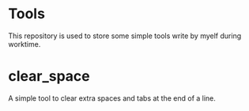 # Tools
This repository is used to store some simple tools write by myelf during worktime.

# clear_space
A simple tool to clear extra spaces and tabs at the end of a line.
